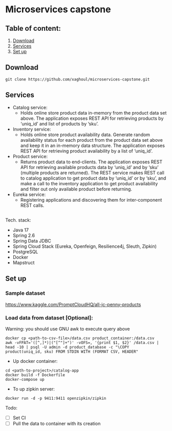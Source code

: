 # Microservices capstone

## Table of content:

1. [Download](#Download)
2. [Services](#Services)
3. [Set up](#setup)


## Download

```git clone https://github.com/xaghoul/microservices-capstone.git```

## Services
- Catalog service:
  - Holds online store product data in-memory from the product data set above. 
    The application exposes REST API for retrieving products by ‘uniq_id’ and list of products by ‘sku’.
- Inventory service:
  - Holds online store product availability data. Generate random availability status 
    for each product from the product data set above and keep it in an in-memory data structure. 
    The application exposes REST API for retrieving product availability by a list of ‘uniq_id’.
- Product service:
  - Returns product data to end-clients. The application exposes 
    REST API for retrieving available products data by ‘uniq_id’ and by ‘sku’ (multiple products are returned). 
    The REST service makes REST call to catalog application to get product data by ‘uniq_id’ or by ‘sku’, 
    and make a call to the inventory application to get product availability and filter out only available product before returning.
- Eureka service:
  - Registering applications and discovering them for inter-component REST calls.
##   

Tech. stack: 
- Java 17
- Spring 2.6
- Spring Data JDBC
- Spring Cloud Stack (Eureka, Openfeign, Resilience4j, Sleuth, Zipkin)
- PostgreSQL 
- Docker  
- Mapstruct

<a name="setup"></a>
## Set up 

### Sample dataset
https://www.kaggle.com/PromptCloudHQ/all-jc-penny-products

### Load data from dataset [Optional]:
Warning: you should use GNU awk to execute query above

```
docker cp <path-to-csv-file>/data.csv product_container:/data.csv
awk -vFPAT='([^,]*)|("[^"]+")' -vOFS=, '{print $1, $2}' /data.csv | head -10 | psql -U admin -d product_database -c "\COPY product(uniq_id, sku) FROM STDIN WITH (FORMAT CSV, HEADER"
```

- Up docker container: 
```
cd <path-to-project>/catalog-app
docker build -f Dockerfile
docker-compose up
```

- To up zipkin server: 

``docker run -d -p 9411:9411 openzipkin/zipkin``

Todo:
- [ ] Set CI
- [ ] Pull the data to container with its creation
